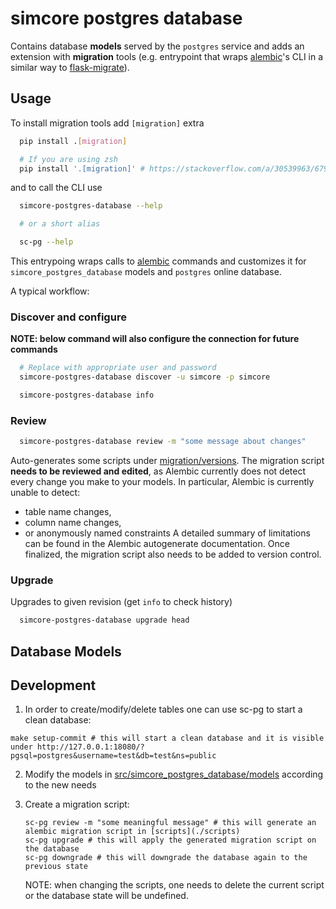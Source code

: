 # simcore postgres database

Contains database **models** served by the ``postgres`` service and adds an extension with **migration** tools (e.g. entrypoint that wraps [alembic]'s CLI in a similar way to [flask-migrate]).


## Usage

To install migration tools add ``[migration]`` extra
```bash
  pip install .[migration]

  # If you are using zsh
  pip install '.[migration]' # https://stackoverflow.com/a/30539963/6797695
```
and to call the CLI use
```bash
  simcore-postgres-database --help

  # or a short alias

  sc-pg --help
```
This entrypoing wraps calls to [alembic] commands and customizes it for ``simcore_postgres_database`` models and `postgres` online database.


A typical workflow:

### Discover and configure

**NOTE: below command will also configure the connection for future commands**

```bash
  # Replace with appropriate user and password
  simcore-postgres-database discover -u simcore -p simcore
```

```bash
  simcore-postgres-database info
```

### Review

```bash
  simcore-postgres-database review -m "some message about changes"
```
Auto-generates some scripts under [migration/versions](packages/postgres-database/migration/versions). The migration script **needs to be reviewed and edited**, as Alembic currently does not detect every change you
make to your models. In particular, Alembic is currently unable to detect:
- table name changes,
- column name changes,
- or anonymously named constraints
A detailed summary of limitations can be found in the Alembic autogenerate documentation.
Once finalized, the migration script also needs to be added to version control.

### Upgrade

Upgrades to given revision (get ``info`` to check history)

```bash
  simcore-postgres-database upgrade head
```

[alembic]:https://alembic.sqlalchemy.org/en/latest/
[flask-migrate]:https://flask-migrate.readthedocs.io/en/latest/

## Database Models

## Development

1. In order to create/modify/delete tables one can use sc-pg to start a clean database:

  ```console
  make setup-commit # this will start a clean database and it is visible under http://127.0.0.1:18080/?pgsql=postgres&username=test&db=test&ns=public
  ```

2. Modify the models in [src/simcore_postgres_database/models](src/simcore_postgres_database/models) according to the new needs
3. Create a migration script:

    ```console
    sc-pg review -m "some meaningful message" # this will generate an alembic migration script in [scripts](./scripts)
    sc-pg upgrade # this will apply the generated migration script on the database
    sc-pg downgrade # this will downgrade the database again to the previous state
    ```

    NOTE: when changing the scripts, one needs to delete the current script or the database state will be undefined.
